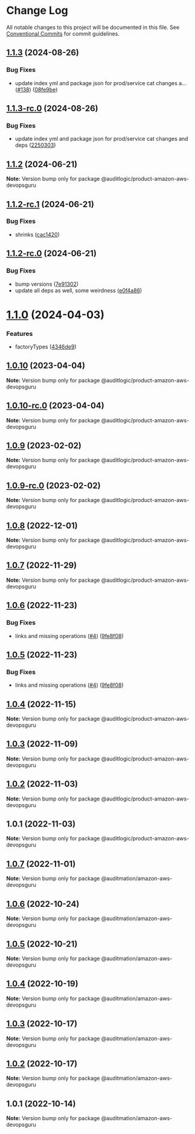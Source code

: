 # Change Log

All notable changes to this project will be documented in this file.
See [Conventional Commits](https://conventionalcommits.org) for commit guidelines.

## [1.1.3](https://github.com/auditlogic/product/compare/@auditlogic/product-amazon-aws-devopsguru@1.1.2...@auditlogic/product-amazon-aws-devopsguru@1.1.3) (2024-08-26)


### Bug Fixes

* update index yml and package json for prod/service cat changes a… ([#138](https://github.com/auditlogic/product/issues/138)) ([08fe9be](https://github.com/auditlogic/product/commit/08fe9beb1c8457462a19bc69caa02e6212d97e1a))





## [1.1.3-rc.0](https://github.com/auditlogic/product/compare/@auditlogic/product-amazon-aws-devopsguru@1.1.2...@auditlogic/product-amazon-aws-devopsguru@1.1.3-rc.0) (2024-08-26)


### Bug Fixes

* update index yml and package json for prod/service cat changes and deps ([2250303](https://github.com/auditlogic/product/commit/225030363a363608240135b7ebed386b28f01e4b))





## [1.1.2](https://github.com/auditlogic/product/compare/@auditlogic/product-amazon-aws-devopsguru@1.1.2-rc.1...@auditlogic/product-amazon-aws-devopsguru@1.1.2) (2024-06-21)

**Note:** Version bump only for package @auditlogic/product-amazon-aws-devopsguru





## [1.1.2-rc.1](https://github.com/auditlogic/product/compare/@auditlogic/product-amazon-aws-devopsguru@1.1.2-rc.0...@auditlogic/product-amazon-aws-devopsguru@1.1.2-rc.1) (2024-06-21)


### Bug Fixes

* shrinks ([cac1420](https://github.com/auditlogic/product/commit/cac14200fefcd8183ab69fe89a47bd3f70f563e9))





## [1.1.2-rc.0](https://github.com/auditlogic/product/compare/@auditlogic/product-amazon-aws-devopsguru@1.1.0...@auditlogic/product-amazon-aws-devopsguru@1.1.2-rc.0) (2024-06-21)


### Bug Fixes

* bump versions ([7e91302](https://github.com/auditlogic/product/commit/7e913023b8b312150ed7762c32fbbe616be71de5))
* update all deps as well, some weirdness ([e0f4a86](https://github.com/auditlogic/product/commit/e0f4a864714e2d3de6bbf3da014d5312fe53be2f))





# [1.1.0](https://github.com/auditlogic/product/compare/@auditlogic/product-amazon-aws-devopsguru@1.0.10...@auditlogic/product-amazon-aws-devopsguru@1.1.0) (2024-04-03)


### Features

* factoryTypes ([4346de9](https://github.com/auditlogic/product/commit/4346de92693aee892fccf725338ffc7b80ab182b))





## [1.0.10](https://github.com/auditlogic/product/compare/@auditlogic/product-amazon-aws-devopsguru@1.0.9...@auditlogic/product-amazon-aws-devopsguru@1.0.10) (2023-04-04)

**Note:** Version bump only for package @auditlogic/product-amazon-aws-devopsguru





## [1.0.10-rc.0](https://github.com/auditlogic/product/compare/@auditlogic/product-amazon-aws-devopsguru@1.0.9...@auditlogic/product-amazon-aws-devopsguru@1.0.10-rc.0) (2023-04-04)

**Note:** Version bump only for package @auditlogic/product-amazon-aws-devopsguru





## [1.0.9](https://github.com/auditlogic/product/compare/@auditlogic/product-amazon-aws-devopsguru@1.0.8...@auditlogic/product-amazon-aws-devopsguru@1.0.9) (2023-02-02)

**Note:** Version bump only for package @auditlogic/product-amazon-aws-devopsguru





## [1.0.9-rc.0](https://github.com/auditlogic/product/compare/@auditlogic/product-amazon-aws-devopsguru@1.0.8...@auditlogic/product-amazon-aws-devopsguru@1.0.9-rc.0) (2023-02-02)

**Note:** Version bump only for package @auditlogic/product-amazon-aws-devopsguru





## [1.0.8](https://github.com/auditlogic/product/compare/@auditlogic/product-amazon-aws-devopsguru@1.0.7...@auditlogic/product-amazon-aws-devopsguru@1.0.8) (2022-12-01)

**Note:** Version bump only for package @auditlogic/product-amazon-aws-devopsguru





## [1.0.7](https://github.com/auditlogic/product/compare/@auditlogic/product-amazon-aws-devopsguru@1.0.6...@auditlogic/product-amazon-aws-devopsguru@1.0.7) (2022-11-29)

**Note:** Version bump only for package @auditlogic/product-amazon-aws-devopsguru





## [1.0.6](https://github.com/auditlogic/product/compare/@auditlogic/product-amazon-aws-devopsguru@1.0.4...@auditlogic/product-amazon-aws-devopsguru@1.0.6) (2022-11-23)


### Bug Fixes

* links and missing operations ([#4](https://github.com/auditlogic/product/issues/4)) ([9fe8f08](https://github.com/auditlogic/product/commit/9fe8f08fe7c57fdb79f991ac35bd6ac2e7dcad38))





## [1.0.5](https://github.com/auditlogic/product/compare/@auditlogic/product-amazon-aws-devopsguru@1.0.4...@auditlogic/product-amazon-aws-devopsguru@1.0.5) (2022-11-23)


### Bug Fixes

* links and missing operations ([#4](https://github.com/auditlogic/product/issues/4)) ([9fe8f08](https://github.com/auditlogic/product/commit/9fe8f08fe7c57fdb79f991ac35bd6ac2e7dcad38))





## [1.0.4](https://github.com/auditlogic/product/compare/@auditlogic/product-amazon-aws-devopsguru@1.0.3...@auditlogic/product-amazon-aws-devopsguru@1.0.4) (2022-11-15)

**Note:** Version bump only for package @auditlogic/product-amazon-aws-devopsguru





## [1.0.3](https://github.com/auditlogic/product/compare/@auditlogic/product-amazon-aws-devopsguru@1.0.2...@auditlogic/product-amazon-aws-devopsguru@1.0.3) (2022-11-09)

**Note:** Version bump only for package @auditlogic/product-amazon-aws-devopsguru





## [1.0.2](https://github.com/auditlogic/product/compare/@auditlogic/product-amazon-aws-devopsguru@1.0.1...@auditlogic/product-amazon-aws-devopsguru@1.0.2) (2022-11-03)

**Note:** Version bump only for package @auditlogic/product-amazon-aws-devopsguru





## 1.0.1 (2022-11-03)

**Note:** Version bump only for package @auditlogic/product-amazon-aws-devopsguru





## [1.0.7](https://github.com/auditmation/store-content/compare/@auditmation/amazon-aws-devopsguru@1.0.6...@auditmation/amazon-aws-devopsguru@1.0.7) (2022-11-01)

**Note:** Version bump only for package @auditmation/amazon-aws-devopsguru





## [1.0.6](https://github.com/auditmation/store-content/compare/@auditmation/amazon-aws-devopsguru@1.0.5...@auditmation/amazon-aws-devopsguru@1.0.6) (2022-10-24)

**Note:** Version bump only for package @auditmation/amazon-aws-devopsguru





## [1.0.5](https://github.com/auditmation/store-content/compare/@auditmation/amazon-aws-devopsguru@1.0.4...@auditmation/amazon-aws-devopsguru@1.0.5) (2022-10-21)

**Note:** Version bump only for package @auditmation/amazon-aws-devopsguru





## [1.0.4](https://github.com/auditmation/store-content/compare/@auditmation/amazon-aws-devopsguru@1.0.3...@auditmation/amazon-aws-devopsguru@1.0.4) (2022-10-19)

**Note:** Version bump only for package @auditmation/amazon-aws-devopsguru





## [1.0.3](https://github.com/auditmation/store-content/compare/@auditmation/amazon-aws-devopsguru@1.0.2...@auditmation/amazon-aws-devopsguru@1.0.3) (2022-10-17)

**Note:** Version bump only for package @auditmation/amazon-aws-devopsguru





## [1.0.2](https://github.com/auditmation/store-content/compare/@auditmation/amazon-aws-devopsguru@1.0.1...@auditmation/amazon-aws-devopsguru@1.0.2) (2022-10-17)

**Note:** Version bump only for package @auditmation/amazon-aws-devopsguru





## 1.0.1 (2022-10-14)

**Note:** Version bump only for package @auditmation/amazon-aws-devopsguru
